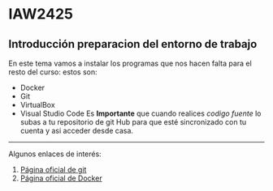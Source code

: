 # IAW2425
## Introducción preparacion del entorno de trabajo
En este tema vamos a instalar los programas que nos hacen falta para el resto del curso: estos son:
- Docker
- Git
- VirtualBox
- Visual Studio Code
Es **Importante** que cuando realices *codigo fuente* lo subas a tu repositorio de git Hub
para que esté sincronizado con tu cuenta y asi acceder desde casa.
---
Algunos enlaces de interés:
1. [Página oficial de git](https://git-scm.com/)
2. [Página oficial de Docker](https://www.docker.com/)